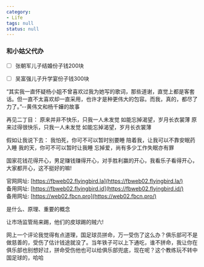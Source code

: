 ```yaml
---
category:
- Life
tags: null
status: null
---
```




### 和小姑父代办
 
- [ ] 张朝军儿子结婚份子钱200块
- [ ] 吴富强儿子升学宴份子钱300块


“其实我一直怀疑杨小姐不曾喜欢过我为她写的歌词，那些道谢，直觉上都是客套话。但一直不太喜欢却一直采用，也许才是种更伟大的包容。而我，真的，都尽了力了。”--黄伟文和杨千嬅的故事

再见二丁目：
原来并非不快乐，只我一人未发觉
如能忘掉渴望，岁月长衣裳薄
原来过得很快乐，只我一人未发觉
如能忘掉渴望，岁月长衣裳薄

假如让我说下去：
我怕死，你可不可以暂时别要睡
陪着我，让我可以不靠安眠药入睡
我的天，你可不可以暂时让我睡
忘掉爱，尚有多少工作失眠亦有罪

国家花钱花得开心，男足赚钱赚得开心，对手胜利赢的开心，我看乐子看得开心，大家都开心，这不挺好的嘛!


官网网址: [https://fbweb02.flyingbird.la](https://fbweb02.flyingbird.la/)  
备用网址: [https://fbweb02.flyingbird.id](https://fbweb02.flyingbird.id/)  
备用网址: [https://web02.fbcn.pro](https://web02.fbcn.pro/)

是什么、原理、重要的概念

让市场监管局来踢，他们的皮球踢的贼六!

 网上一个评论我觉得有点道理，国足球员拼命，万一受伤了这么办？俱乐部可不是做慈善的，受伤了估计钱途就没了。当年铁子可以上下通吃，谁不拼命，我让你在俱乐部也别想好过，拼命受伤他也可以给俱乐部兜底，现在呢？这个教练玩不转中国足球的，哈哈
